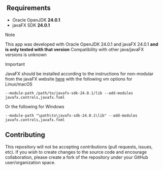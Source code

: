 ## ️ Requirements

- Oracle OpenJDK  **24.0.1**
- javaFX SDK **24.0.1**

> [!NOTE]
> This app was developed with Oracle OpenJDK 24.0.1 and javaFX 24.0.1 **and is only tested with that version**
> Compatibility with other java/javaFX versions is unknown

> [!IMPORTANT]
> JavaFX should be installed according to the instructions for non-modular from the javaFX website [here](https://openjfx.io/openjfx-docs/#install-javafx)
> with the following vm options 
> for Linux/macOS
```
--module-path /path/to/javafx-sdk-24.0.1/lib --add-modules javafx.controls,javafx.fxml
```
Or the following for Windows
```
--module-path "\path\to\javafx-sdk-24.0.1\lib" --add-modules javafx.controls,javafx.fxml
```
## Contributing

This repository will not be accepting contributions (pull requests, issues, etc). 
If you wish to create changes to the source code and encourage collaboration, please create a fork of the repository under your GitHub user/organization space.
